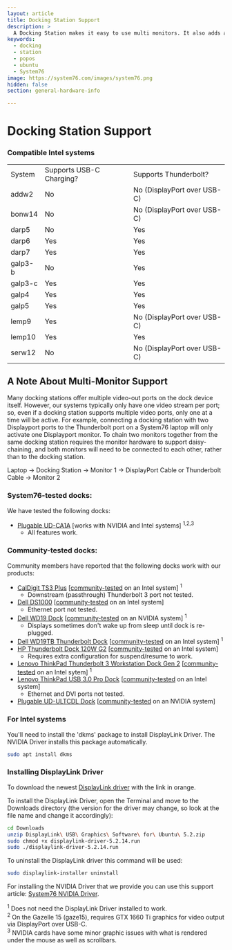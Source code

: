 ```yaml
---
layout: article
title: Docking Station Support
description: >
  A Docking Station makes it easy to use multi monitors. It also adds an ethernet port, multi USB ports and more while only using one USB 3.0 port on your laptop.
keywords:
  - docking
  - station
  - popos
  - ubuntu
  - System76
image: https://system76.com/images/system76.png
hidden: false
section: general-hardware-info

---
```


# Docking Station Support

### Compatible Intel systems

<table>
<tbody>
<tr style="height: 23px;">
<td style="height: 23px;">System </td>
<td style="height: 23px;">Supports USB-C Charging?</td>
<td style="height: 23px;">Supports Thunderbolt?</td>
</tr>
<tr style="height: 23px;">
<td style="height: 23px;">addw2</td>
<td style="height: 23px;">No</td>
<td style="height: 23px;">No (DisplayPort over USB-C)</td>
</tr>
<tr style="height: 23px;">
<td style="height: 23px;">bonw14</td>
<td style="height: 23px;">No</td>
<td style="height: 23px;">No (DisplayPort over USB-C)</td>
</tr>
<tr style="height: 23px;">
<td style="height: 23px;">darp5</td>
<td style="height: 23px;">No</td>
<td style="height: 23px;">Yes</td>
</tr>
<tr style="height: 23px;">
<td style="height: 23px;">darp6</td>
<td style="height: 23px;">Yes</td>
<td style="height: 23px;">Yes</td>
</tr>
<tr style="height: 23px;">
<td style="height: 23px;">darp7</td>
<td style="height: 23px;">Yes</td>
<td style="height: 23px;">Yes</td>
</tr>
<tr style="height: 23px;">
<td style="height: 23px;">galp3-b</td>
<td style="height: 23px;">No</td>
<td style="height: 23px;">Yes</td>
</tr>
<tr style="height: 23px;">
<td style="height: 23px;">galp3-c</td>
<td style="height: 23px;">Yes</td>
<td style="height: 23px;">Yes</td>
</tr>
<tr style="height: 23px;">
<td style="height: 23px;">galp4</td>
<td style="height: 23px;">Yes</td>
<td style="height: 23px;">Yes</td>
</tr>
<tr style="height: 23px;">
<td style="height: 23px;">galp5</td>
<td style="height: 23px;">Yes</td>
<td style="height: 23px;">Yes</td>
</tr>
<tr style="height: 23px;">
<td style="height: 23px;">lemp9</td>
<td style="height: 23px;">Yes</td>
<td style="height: 23px;">No (DisplayPort over USB-C)</td>
</tr>
<tr style="height: 23px;">
<td style="height: 23px;">lemp10</td>
<td style="height: 23px;">Yes</td>
<td style="height: 23px;">Yes</td>
</tr>
<tr style="height: 23px;">
<td style="height: 23px;">serw12</td>
<td style="height: 23px;">No</td>
<td style="height: 23px;">No (DisplayPort over USB-C)</td>
</tr>
</tbody>
</table>

## A Note About Multi-Monitor Support

Many docking stations offer multiple video-out ports on the dock device itself. However, our systems typically only have one video stream per port; so, even if a docking station supports multiple video ports, only one at a time will be active. For example, connecting a docking station with two Displayport ports to the Thunderbolt port on a System76 laptop will only activate one Displayport monitor. To chain two monitors together from the same docking station requires the monitor hardware to support daisy-chaining, and both monitors will need to be connected to each other, rather than to the docking station.

Laptop -> Docking Station -> Monitor 1 -> DisplayPort Cable or Thunderbolt Cable -> Monitor 2

### System76-tested docks:

We have tested the following docks:
 - [Plugable UD-CA1A](https://plugable.com/products/ud-ca1a/) [works with NVIDIA and Intel systems] <sup>1,2,3</sup>
   - All features work.
 
### Community-tested docks:

Community members have reported that the following docks work with our products:
 - [CalDigit TS3 Plus](https://www.caldigit.com/ts3-plus/) [[community-tested](https://github.com/system76/docs/pull/417) on an Intel system] <sup>1</sup>
   - Downstream (passthrough) Thunderbolt 3 port not tested.
 - [Dell DS1000](https://www.dell.com/support/manuals/us/en/04/dell-dockstand-ds1000/ds1000_docking_stand_ug_publication/technical-specifications?guid=guid-1ad58fe1-dd33-4ebc-bac1-8e6a9083eb35&lang=en-us) [[community-tested](https://github.com/system76/docs/pull/431) on an Intel system]
   - Ethernet port not tested.
 - [Dell WD19 Dock](https://www.dell.com/en-us/work/shop/dell-dock-wd19-90w-power-delivery-130w-ac/apd/210-ARIO/pc-accessories) [[community-tested](https://github.com/system76/docs/pull/518) on an NVIDIA system] <sup>1</sup>
   - Displays sometimes don't wake up from sleep until dock is re-plugged.
 - [Dell WD19TB Thunderbolt Dock](https://www.dell.com/en-us/work/shop/dell-thunderbolt-dock-wd19tb/apd/210-arik/pc-accessories) [[community-tested](https://github.com/system76/docs/pull/206) on an Intel system] <sup>1</sup>
 - [HP Thunderbolt Dock 120W G2](https://www.amazon.com/gp/product/B07DPKVYXR/ref=ppx_yo_dt_b_asin_title_o00_s01?ie=UTF8&psc=1) [[community-tested](https://github.com/system76/docs/pull/231) on an Intel system]
   - Requires extra configuration for suspend/resume to work.
 - [Lenovo ThinkPad Thunderbolt 3 Workstation Dock Gen 2](https://www.lenovo.com/us/en/accessories-and-monitors/docking/universal-cable-docks-thunderbolt/TBT-WS-Dock-Gen-2/p/40ANY230US) [[community-tested](https://github.com/system76/docs/pull/517) on an Intel sytem] <sup>1</sup>
 - [Lenovo ThinkPad USB 3.0 Pro Dock](https://support.lenovo.com/us/en/solutions/acc100184-thinkpad-usb-30-pro-dock-overview-and-service-parts) [[community-tested](https://github.com/system76/docs/pull/523) on an Intel system]
   - Ethernet and DVI ports not tested. 
 - [Plugable UD-ULTCDL Dock](https://plugable.com/products/ud-ultcdl/) [[community-tested](https://github.com/system76/docs/pull/518) on an NVIDIA system]

### For Intel systems

You'll need to install the 'dkms' package to install DisplayLink Driver. The NVIDIA Driver installs this package automatically.

```bash
sudo apt install dkms
```

### Installing DisplayLink Driver

To download the newest [DisplayLink driver](http://www.displaylink.com/downloads/ubuntu) with the link in orange.

To install the DisplayLink Driver, open the Terminal and move to the Downloads directory (the version for the driver may change, so look at the file name and change it accordingly):

```bash
cd Downloads
unzip DisplayLink\ USB\ Graphics\ Software\ for\ Ubuntu\ 5.2.zip
sudo chmod +x displaylink-driver-5.2.14.run
sudo ./displaylink-driver-5.2.14.run
```

To uninstall the DisplayLink driver this command will be used:

```bash
sudo displaylink-installer uninstall
```

For installing the NVIDIA Driver that we provide you can use this support article: [System76 NVIDIA Driver](http://support.system76.com/articles/system76-driver/).

<sup>1</sup> Does not need the DisplayLink Driver installed to work.  
<sup>2</sup> On the Gazelle 15 (gaze15), requires GTX 1660 Ti graphics for video output via DisplayPort over USB-C.  
<sup>3</sup> NVIDIA cards have some minor graphic issues with what is rendered under the mouse as well as scrollbars.
